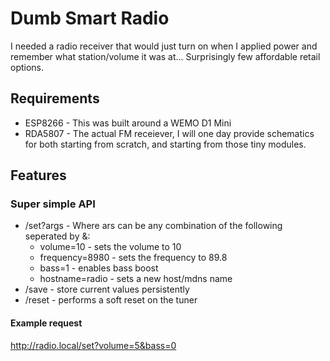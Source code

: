 # Dumb Smart Radio

I needed a radio receiver that would just turn on when I applied power and remember what station/volume it was at... Surprisingly few affordable retail options.

## Requirements

* ESP8266 - This was built around a WEMO D1 Mini
* RDA5807 - The actual FM receiever, I will one day provide schematics for both starting from scratch, and starting from those tiny modules.

## Features

### Super simple API

* /set?args - Where ars can be any combination of the following seperated by &:
  * volume=10 - sets the volume to 10
  * frequency=8980 - sets the frequency to 89.8
  * bass=1 - enables bass boost
  * hostname=radio - sets a new host/mdns name
* /save - store current values persistently
* /reset - performs a soft reset on the tuner

#### Example request

http://radio.local/set?volume=5&bass=0
